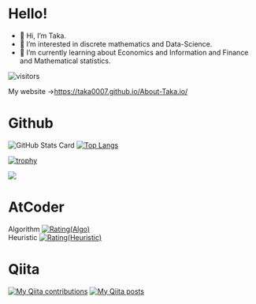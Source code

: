# Hello!
- 👋 Hi, I’m Taka.
- 👀 I’m interested in discrete mathematics and Data-Science.
- 🌱 I’m currently learning about Economics and Information and Finance and Mathematical statistics.<br>

[](![Visitors](https://visitor-badge.glitch.me/badge?page_id=Taka0007&left_color=gray&right_color=red))

![visitors](https://visitor-badge.glitch.me/badge?page_id=Taka0007&left_color=green&right_color=red)

My website
→https://taka0007.github.io/About-Taka.io/


# Github
![GitHub Stats Card](https://github-readme-stats.vercel.app/api?username=Taka0007&show_icons=true&count_private=true&theme=vue)
[![Top Langs](https://github-readme-stats.vercel.app/api/top-langs/?username=Taka0007&layout=compact)](https://github.com/anuraghazra/github-readme-stats)

[![trophy](https://github-profile-trophy.vercel.app/?username=Taka0007&theme=onedark&title=Commit,Repositories)](https://github.com/ryo-ma/github-profile-trophy)

![](https://github-profile-summary-cards.vercel.app/api/cards/profile-details?username=Taka0007&theme=vue)


# AtCoder
Algorithm
[![Rating(Algo)](https://img.shields.io/endpoint?url=https%3A%2F%2Fatcoder-badges.now.sh%2Fapi%2Fatcoder%2Fjson%2FTaka007)](https://atcoder.jp/users/Taka007)
<br>
Heuristic
[![Rating(Heuristic)](https://badgen.org/img/atcoder/Taka007/rating/heuristic?style=plastic)](https://atcoder.jp/users/Taka007?contestType=heuristic)



# Qiita
[![My Qiita contributions](https://qiita-badge.apiapi.app/s/Taka-007/contributions.svg)](http://qiita.com/Taka-007)
[![My Qiita posts](https://qiita-badge.apiapi.app/s/Taka-007/posts.svg)](http://qiita.com/Taka-007)
